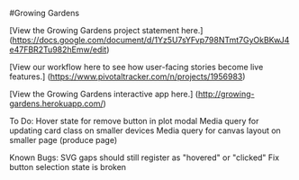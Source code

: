 #Growing Gardens

[View the Growing Gardens project statement here.]
(https://docs.google.com/document/d/1Yz5U7sYFvp798NTmt7GyOkBKwJ4e47FBR2Tu982hEmw/edit)

[View our workflow here to see how user-facing stories become live features.]
(https://www.pivotaltracker.com/n/projects/1956983)

[View the Growing Gardens interactive app here.]
(http://growing-gardens.herokuapp.com/)


To Do:
Hover state for remove button in plot modal
Media query for updating card class on smaller devices
Media query for canvas layout on smaller page (produce page)

Known Bugs:
SVG gaps should still register as "hovered" or "clicked"
Fix button selection state is broken
